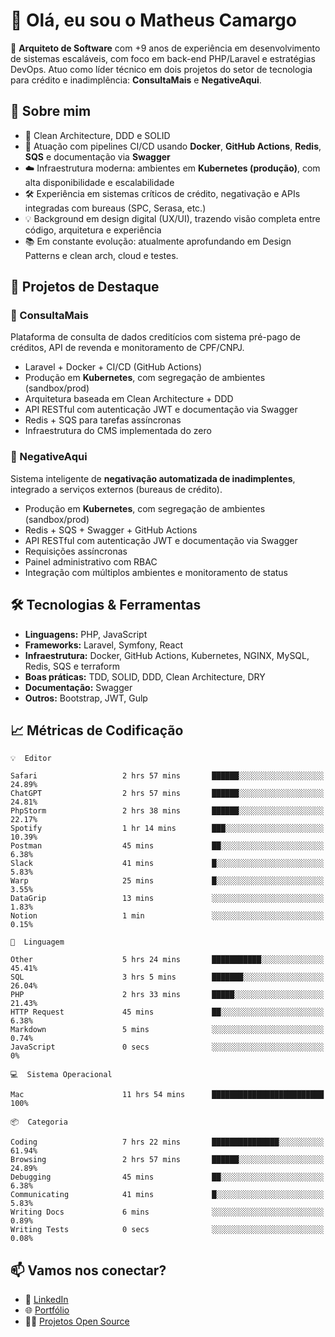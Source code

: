 # 👋 Olá, eu sou o Matheus Camargo

🎯 **Arquiteto de Software** com +9 anos de experiência em desenvolvimento de sistemas escaláveis, com foco em back-end PHP/Laravel e estratégias DevOps. Atuo como líder técnico em dois projetos do setor de tecnologia para crédito e inadimplência: **ConsultaMais** e **NegativeAqui**.

## 🧠 Sobre mim

- 🚀 Clean Architecture, DDD e SOLID
- 🔁 Atuação com pipelines CI/CD usando **Docker**, **GitHub Actions**, **Redis**, **SQS** e documentação via **Swagger**
- ☁️ Infraestrutura moderna: ambientes em **Kubernetes (produção)**, com alta disponibilidade e escalabilidade
- 🛠️ Experiência em sistemas críticos de crédito, negativação e APIs integradas com bureaus (SPC, Serasa, etc.)
- 💡 Background em design digital (UX/UI), trazendo visão completa entre código, arquitetura e experiência
- 📚 Em constante evolução: atualmente aprofundando em Design Patterns e clean arch, cloud e testes.

## 🚧 Projetos de Destaque

### 🔹 ConsultaMais
Plataforma de consulta de dados creditícios com sistema pré-pago de créditos, API de revenda e monitoramento de CPF/CNPJ.

- Laravel + Docker + CI/CD (GitHub Actions)
- Produção em **Kubernetes**, com segregação de ambientes (sandbox/prod)
- Arquitetura baseada em Clean Architecture + DDD
- API RESTful com autenticação JWT e documentação via Swagger
- Redis + SQS para tarefas assíncronas
- Infraestrutura do CMS implementada do zero

### 🔹 NegativeAqui
Sistema inteligente de **negativação automatizada de inadimplentes**, integrado a serviços externos (bureaus de crédito).

- Produção em **Kubernetes**, com segregação de ambientes (sandbox/prod)
- Redis + SQS + Swagger + GitHub Actions
- API RESTful com autenticação JWT e documentação via Swagger
- Requisições assíncronas
- Painel administrativo com RBAC
- Integração com múltiplos ambientes e monitoramento de status

## 🛠️ Tecnologias & Ferramentas

- **Linguagens:** PHP, JavaScript
- **Frameworks:** Laravel, Symfony, React
- **Infraestrutura:** Docker, GitHub Actions, Kubernetes, NGINX, MySQL, Redis, SQS e terraform
- **Boas práticas:** TDD, SOLID, DDD, Clean Architecture, DRY
- **Documentação:** Swagger
- **Outros:** Bootstrap, JWT, Gulp

## 📈 Métricas de Codificação

```text
💡  Editor

Safari                   2 hrs 57 mins       ██████░░░░░░░░░░░░░░░░░░░     24.89%
ChatGPT                  2 hrs 57 mins       ██████░░░░░░░░░░░░░░░░░░░     24.81%
PhpStorm                 2 hrs 38 mins       ██████░░░░░░░░░░░░░░░░░░░     22.17%
Spotify                  1 hr 14 mins        ███░░░░░░░░░░░░░░░░░░░░░░     10.39%
Postman                  45 mins             ██░░░░░░░░░░░░░░░░░░░░░░░      6.38%
Slack                    41 mins             █░░░░░░░░░░░░░░░░░░░░░░░░      5.83%
Warp                     25 mins             █░░░░░░░░░░░░░░░░░░░░░░░░      3.55%
DataGrip                 13 mins             ░░░░░░░░░░░░░░░░░░░░░░░░░      1.83%
Notion                   1 min               ░░░░░░░░░░░░░░░░░░░░░░░░░      0.15%
```
```text
💬  Linguagem

Other                    5 hrs 24 mins       ███████████░░░░░░░░░░░░░░     45.41%
SQL                      3 hrs 5 mins        ███████░░░░░░░░░░░░░░░░░░     26.04%
PHP                      2 hrs 33 mins       █████░░░░░░░░░░░░░░░░░░░░     21.43%
HTTP Request             45 mins             ██░░░░░░░░░░░░░░░░░░░░░░░      6.38%
Markdown                 5 mins              ░░░░░░░░░░░░░░░░░░░░░░░░░      0.74%
JavaScript               0 secs              ░░░░░░░░░░░░░░░░░░░░░░░░░         0%
```
```text
💻  Sistema Operacional

Mac                      11 hrs 54 mins      █████████████████████████       100%
```
```text
📦  Categoria

Coding                   7 hrs 22 mins       ███████████████░░░░░░░░░░     61.94%
Browsing                 2 hrs 57 mins       ██████░░░░░░░░░░░░░░░░░░░     24.89%
Debugging                45 mins             ██░░░░░░░░░░░░░░░░░░░░░░░      6.38%
Communicating            41 mins             █░░░░░░░░░░░░░░░░░░░░░░░░      5.83%
Writing Docs             6 mins              ░░░░░░░░░░░░░░░░░░░░░░░░░      0.89%
Writing Tests            0 secs              ░░░░░░░░░░░░░░░░░░░░░░░░░      0.08%
```

## 📫 Vamos nos conectar?

- 💼 [LinkedIn](https://www.linkedin.com/in/matheuscamargoxavier)
- 🌐 [Portfólio](https://matheuscamargo.co)
- 🧑‍💻 [Projetos Open Source](https://github.com/bymatheus)
